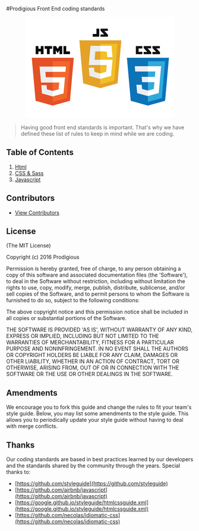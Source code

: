 #Prodigious Front End coding standards

<p align="center">
    <img height="271" width="405" src="https://raw.githubusercontent.com/ProdigiousLA/front-end-coding-standards/master/intro.jpg">
</p>

> Having good front end standards is important. That's why we have defined these list of rules to keep in mind while we are coding.


## Table of Contents

  1. [Html](html/)
  1. [CSS & Sass](css/)
  1. [Javascript](javascript/)
  
 
## Contributors

  - [View Contributors](https://github.com/ProdigiousLA/front-end-coding-standards/graphs/contributors)

## License

(The MIT License)

Copyright (c) 2016 Prodigious

Permission is hereby granted, free of charge, to any person obtaining
a copy of this software and associated documentation files (the
'Software'), to deal in the Software without restriction, including
without limitation the rights to use, copy, modify, merge, publish,
distribute, sublicense, and/or sell copies of the Software, and to
permit persons to whom the Software is furnished to do so, subject to
the following conditions:

The above copyright notice and this permission notice shall be
included in all copies or substantial portions of the Software.

THE SOFTWARE IS PROVIDED 'AS IS', WITHOUT WARRANTY OF ANY KIND,
EXPRESS OR IMPLIED, INCLUDING BUT NOT LIMITED TO THE WARRANTIES OF
MERCHANTABILITY, FITNESS FOR A PARTICULAR PURPOSE AND NONINFRINGEMENT.
IN NO EVENT SHALL THE AUTHORS OR COPYRIGHT HOLDERS BE LIABLE FOR ANY
CLAIM, DAMAGES OR OTHER LIABILITY, WHETHER IN AN ACTION OF CONTRACT,
TORT OR OTHERWISE, ARISING FROM, OUT OF OR IN CONNECTION WITH THE
SOFTWARE OR THE USE OR OTHER DEALINGS IN THE SOFTWARE.


## Amendments

We encourage you to fork this guide and change the rules to fit your team's style guide. Below, you may list some amendments to the style guide. This allows you to periodically update your style guide without having to deal with merge conflicts.

## Thanks

Our coding standards are based in best practices learned by our developers and the standards shared by the community through the years. Special thanks to:

  - [https://github.com/styleguide](https://github.com/styleguide)
  - [https://github.com/airbnb/javascript](https://github.com/airbnb/javascript)
  - [https://google.github.io/styleguide/htmlcssguide.xml](https://google.github.io/styleguide/htmlcssguide.xml)
  - [https://github.com/necolas/idiomatic-css](https://github.com/necolas/idiomatic-css) 
